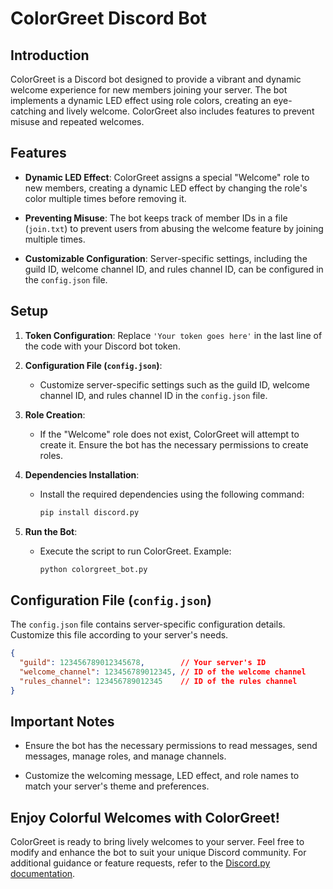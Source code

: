 # ColorGreet Discord Bot

## Introduction

ColorGreet is a Discord bot designed to provide a vibrant and dynamic welcome experience for new members joining your server. The bot implements a dynamic LED effect using role colors, creating an eye-catching and lively welcome. ColorGreet also includes features to prevent misuse and repeated welcomes.

## Features

- **Dynamic LED Effect**: ColorGreet assigns a special "Welcome" role to new members, creating a dynamic LED effect by changing the role's color multiple times before removing it.

- **Preventing Misuse**: The bot keeps track of member IDs in a file (`join.txt`) to prevent users from abusing the welcome feature by joining multiple times.

- **Customizable Configuration**: Server-specific settings, including the guild ID, welcome channel ID, and rules channel ID, can be configured in the `config.json` file.

## Setup

1. **Token Configuration**: Replace `'Your token goes here'` in the last line of the code with your Discord bot token.

2. **Configuration File (`config.json`)**:
   - Customize server-specific settings such as the guild ID, welcome channel ID, and rules channel ID in the `config.json` file.

3. **Role Creation**:
   - If the "Welcome" role does not exist, ColorGreet will attempt to create it. Ensure the bot has the necessary permissions to create roles.

4. **Dependencies Installation**:
   - Install the required dependencies using the following command:
     ```bash
     pip install discord.py
     ```

5. **Run the Bot**:
   - Execute the script to run ColorGreet. Example:
     ```bash
     python colorgreet_bot.py
     ```

## Configuration File (`config.json`)

The `config.json` file contains server-specific configuration details. Customize this file according to your server's needs.

```json
{
  "guild": 123456789012345678,        // Your server's ID
  "welcome_channel": 123456789012345, // ID of the welcome channel
  "rules_channel": 123456789012345    // ID of the rules channel
}
```

## Important Notes

- Ensure the bot has the necessary permissions to read messages, send messages, manage roles, and manage channels.

- Customize the welcoming message, LED effect, and role names to match your server's theme and preferences.

## Enjoy Colorful Welcomes with ColorGreet!

ColorGreet is ready to bring lively welcomes to your server. Feel free to modify and enhance the bot to suit your unique Discord community. For additional guidance or feature requests, refer to the [Discord.py documentation](https://discordpy.readthedocs.io/).
